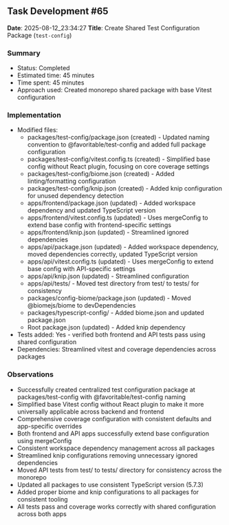 ## Task Development #65
**Date**: 2025-08-12_23:34:27
**Title**: Create Shared Test Configuration Package (`test-config`)

### Summary
- Status: Completed
- Estimated time: 45 minutes
- Time spent: 45 minutes
- Approach used: Created monorepo shared package with base Vitest configuration

### Implementation
- Modified files: 
  - packages/test-config/package.json (created) - Updated naming convention to @favoritable/test-config and added full package configuration
  - packages/test-config/vitest.config.ts (created) - Simplified base config without React plugin, focusing on core coverage settings
  - packages/test-config/biome.json (created) - Added linting/formatting configuration
  - packages/test-config/knip.json (created) - Added knip configuration for unused dependency detection
  - apps/frontend/package.json (updated) - Added workspace dependency and updated TypeScript version
  - apps/frontend/vitest.config.ts (updated) - Uses mergeConfig to extend base config with frontend-specific settings
  - apps/frontend/knip.json (updated) - Streamlined ignored dependencies
  - apps/api/package.json (updated) - Added workspace dependency, moved dependencies correctly, updated TypeScript version
  - apps/api/vitest.config.ts (updated) - Uses mergeConfig to extend base config with API-specific settings
  - apps/api/knip.json (updated) - Streamlined configuration
  - apps/api/tests/ - Moved test directory from test/ to tests/ for consistency
  - packages/config-biome/package.json (updated) - Moved @biomejs/biome to devDependencies
  - packages/typescript-config/ - Added biome.json and updated package.json
  - Root package.json (updated) - Added knip dependency
- Tests added: Yes - verified both frontend and API tests pass using shared configuration
- Dependencies: Streamlined vitest and coverage dependencies across packages

### Observations
- Successfully created centralized test configuration package at packages/test-config with @favoritable/test-config naming
- Simplified base Vitest config without React plugin to make it more universally applicable across backend and frontend
- Comprehensive coverage configuration with consistent defaults and app-specific overrides
- Both frontend and API apps successfully extend base configuration using mergeConfig
- Consistent workspace dependency management across all packages
- Streamlined knip configurations removing unnecessary ignored dependencies
- Moved API tests from test/ to tests/ directory for consistency across the monorepo
- Updated all packages to use consistent TypeScript version (5.7.3)
- Added proper biome and knip configurations to all packages for consistent tooling
- All tests pass and coverage works correctly with shared configuration across both apps
